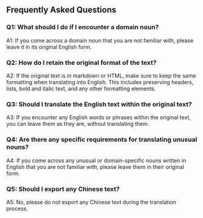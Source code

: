 ## Frequently Asked Questions

### Q1: What should I do if I encounter a **domain noun**?

A1: If you come across a domain noun that you are not familiar with, please leave it in its original English form.

### Q2: How do I retain the original format of the text?

A2: If the original text is in markdown or HTML, make sure to keep the same formatting when translating into English. This includes preserving headers, lists, bold and italic text, and any other formatting elements.

### Q3: Should I translate the English text within the original text?

A3: If you encounter any English words or phrases within the original text, you can leave them as they are, without translating them.

### Q4: Are there any specific requirements for translating unusual nouns?

A4: If you come across any unusual or domain-specific nouns written in English that you are not familiar with, please leave them in their original form.

### Q5: Should I export any Chinese text?

A5: No, please do not export any Chinese text during the translation process.